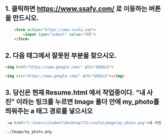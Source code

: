 ##  1. 클릭하면 https://www.ssafy.com/ 로 이동하는 버튼을 만드시오.

```html
    <form action="https://www.ssafy.com">
        <input type="submit" value="버튼">
    </form>
```



## 2. 다음 태그에서 잘못된 부분을 찾으시오.

```html
<img href="https://www.google.com/" alt="GOOGLE">
```

```html
<img src="https://www.google.com/" alt="GOOGLE"></img>
```



## 3. 당신은 현재 Resume.html 에서 작업중이다. “내 사진” 이라는 링크를 누르면 Image 폴더 안에 my_photo를띄워주는 a 태그 경로를 넣으시오

```html
 <a href="C:\Users\student\Desktop\TIL\ssafy\image\my_photo.png">내 사진</a>
```

```
../Image/my_photo.png
```

